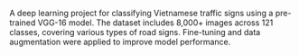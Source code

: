 A deep learning project for classifying Vietnamese traffic signs using a pre-trained VGG-16 model. The dataset includes 8,000+ images across 121 classes, covering various types of road signs. Fine-tuning and data augmentation were applied to improve model performance.
